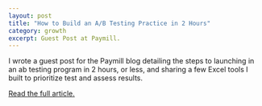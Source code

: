 ```yaml
---
layout: post
title: "How to Build an A/B Testing Practice in 2 Hours"
category: growth
excerpt: Guest Post at Paymill.
---
```


I wrote a guest post for the Paymill blog detailing the steps to launching in an ab testing program in 2 hours, or less, and sharing a few Excel tools I built to prioritize test and assess results. 

[Read the full article.](https://blog.paymill.com/ab-testing-2-hours/)

<a href="https://plus.google.com/+VincentBarr0?rel=author"></a>